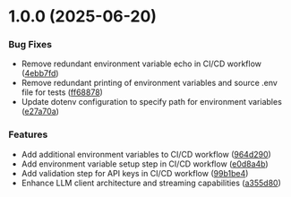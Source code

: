 # 1.0.0 (2025-06-20)


### Bug Fixes

* Remove redundant environment variable echo in CI/CD workflow ([4ebb7fd](https://github.com/nginH/llmforge/commit/4ebb7fd3e588e420ede62748214e37ecd9c208b8))
* Remove redundant printing of environment variables and source .env file for tests ([ff68878](https://github.com/nginH/llmforge/commit/ff68878c365afdb13485f0658f02733ed8cf1893))
* Update dotenv configuration to specify path for environment variables ([e27a70a](https://github.com/nginH/llmforge/commit/e27a70ac912fd8b644705139ba332520f8e0a515))


### Features

* Add additional environment variables to CI/CD workflow ([964d290](https://github.com/nginH/llmforge/commit/964d29015b3dd39d7a2e1c82dcf5d69bfa3cca2e))
* Add environment variable setup step in CI/CD workflow ([e0d8a4b](https://github.com/nginH/llmforge/commit/e0d8a4bb39b3d2d78d516e11484e88e3e6572c21))
* Add validation step for API keys in CI/CD workflow ([99b1be4](https://github.com/nginH/llmforge/commit/99b1be43bc17538f24de645436a58e9635e27de9))
* Enhance LLM client architecture and streaming capabilities ([a355d80](https://github.com/nginH/llmforge/commit/a355d80eda958f1e91ccbeb397f33c1c60b56d32))
